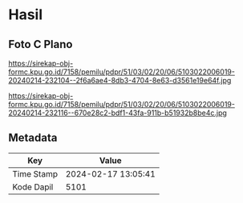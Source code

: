 # Hasil

## Foto C Plano

https://sirekap-obj-formc.kpu.go.id/7158/pemilu/pdpr/51/03/02/20/06/5103022006019-20240214-232104--2f6a6ae4-8db3-4704-8e63-d3561e19e64f.jpg

https://sirekap-obj-formc.kpu.go.id/7158/pemilu/pdpr/51/03/02/20/06/5103022006019-20240214-232116--670e28c2-bdf1-43fa-911b-b51932b8be4c.jpg


## Metadata

| Key        | Value               |
| ---------- | ------------------- |
| Time Stamp | 2024-02-17 13:05:41 |
| Kode Dapil | 5101                |



